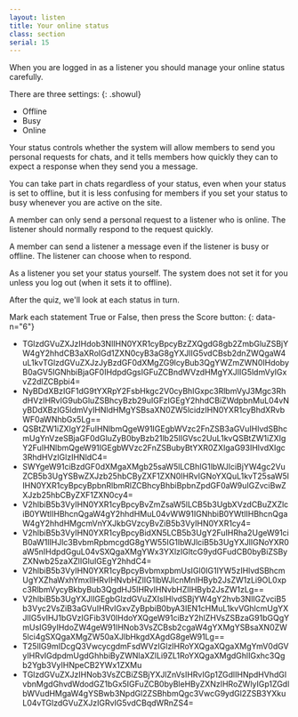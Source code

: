 ```yaml
---
layout: listen
title: Your online status
class: section
serial: 15
---
```

When you are logged in as a listener you should manage your online status carefully.

There are three settings:
{: .showul}

- Offline
- Busy
- Online

Your status controls whether the system will allow members to send you personal requests for chats, and it tells members how quickly they can to expect a response when they send you a message.

You can take part in chats regardless of your status, even when your status is set to offline, but it is less confusing for members if you set your status to busy whenever you are active on the site.

A member can only send a personal request to a listener who is online. The listener should normally respond to the request quickly.

A member can send a listener a message even if the listener is busy or offline. The listener can choose when to respond.

As a listener you set your status yourself. The system does not set it for you unless you log out (when it sets it to offline).

After the quiz, we'll look at each status in turn.

Mark each statement True or False, then press the Score button:
{: data-n="6"}

- TGlzdGVuZXJzIHdob3NlIHN0YXR1cyBpcyBzZXQgdG8gb2ZmbGluZSBjYW4gY2hhdCB3aXRoIGd1ZXN0cyB3aG8gYXJlIG5vdCBsb2dnZWQgaW4uL1kvTGlzdGVuZXJzJyBzdGF0dXMgZG9lcyBub3QgYWZmZWN0IHdobyB0aGV5IGNhbiBjaGF0IHdpdGgsIGFuZCBndWVzdHMgYXJlIG5ldmVyIGxvZ2dlZCBpbi4=
- NyBDdXBzIGF1dG9tYXRpY2FsbHkgc2V0cyBhIGxpc3RlbmVyJ3Mgc3RhdHVzIHRvIG9ubGluZSBhcyBzb29uIGFzIGEgY2hhdCBiZWdpbnMuL04vNyBDdXBzIG5ldmVyIHNldHMgYSBsaXN0ZW5lcidzIHN0YXR1cyBhdXRvbWF0aWNhbGx5Lg==
- QSBtZW1iZXIgY2FuIHNlbmQgeW91IGEgbWVzc2FnZSB3aGVuIHlvdSBhcmUgYnVzeSBjaGF0dGluZyB0byBzb21lb25lIGVsc2UuL1kvQSBtZW1iZXIgY2FuIHNlbmQgeW91IGEgbWVzc2FnZSBubyBtYXR0ZXIgaG93IHlvdXIgc3RhdHVzIGlzIHNldC4=
- SWYgeW91ciBzdGF0dXMgaXMgb25saW5lLCBhIG1lbWJlciBjYW4gc2VuZCB5b3UgYSBwZXJzb25hbCByZXF1ZXN0IHRvIGNoYXQuL1kvT25saW5lIHN0YXR1cyBpcyBpbnRlbmRlZCBhcyBhbiBpbnZpdGF0aW9uIGZvciBwZXJzb25hbCByZXF1ZXN0cy4=
- V2hlbiB5b3VyIHN0YXR1cyBpcyBvZmZsaW5lLCB5b3UgbXVzdCBuZXZlciB0YWtlIHBhcnQgaW4gY2hhdHMuL04vWW91IGNhbiB0YWtlIHBhcnQgaW4gY2hhdHMgcmVnYXJkbGVzcyBvZiB5b3VyIHN0YXR1cy4=
- V2hlbiB5b3VyIHN0YXR1cyBpcyBidXN5LCB5b3UgY2FuIHRha2UgeW91ciB0aW1lIHJlc3BvbmRpbmcgdG8gYW55IG1lbWJlciB5b3UgYXJlIGNoYXR0aW5nIHdpdGguL04vSXQgaXMgYWx3YXlzIGltcG9ydGFudCB0byBiZSByZXNwb25zaXZlIGluIGEgY2hhdC4=
- V2hlbiB5b3VyIHN0YXR1cyBpcyBvbmxpbmUsIGl0IG1lYW5zIHlvdSBhcmUgYXZhaWxhYmxlIHRvIHNvbHZlIG1lbWJlcnMnIHByb2JsZW1zLi9OL0xpc3RlbmVycyBkbyBub3QgdHJ5IHRvIHNvbHZlIHByb2JsZW1zLg==
- V2hlbiB5b3UgYXJlIGEgbGlzdGVuZXIsIHlvdSBjYW4gY2hvb3NlIGZvciB5b3Vyc2VsZiB3aGVuIHRvIGxvZyBpbiB0byA3IEN1cHMuL1kvVGhlcmUgYXJlIG5vIHJ1bGVzIGFib3V0IHdoYXQgeW91ciBzY2hlZHVsZSBzaG91bGQgYmUsIG9yIHdoZW4geW91IHNob3VsZCBsb2cgaW4gYXMgYSBsaXN0ZW5lci4gSXQgaXMgZW50aXJlbHkgdXAgdG8geW91Lg==
- T25lIG9mIDcgQ3VwcycgdmFsdWVzIGlzIHRoYXQgaXQgaXMgYmV0dGVyIHRvIGdpdmUgdGhhbiByZWNlaXZlLi9ZL1RoYXQgaXMgdGhlIGxhc3Qgb2Ygb3VyIHNpeCB2YWx1ZXMu
- TGlzdGVuZXJzIHNob3VsZCBiZSBjYXJlZnVsIHRvIGp1ZGdlIHNpdHVhdGlvbnMgdGhvdWdodGZ1bGx5IGFuZCB0byBleHByZXNzIHRoZWlyIGp1ZGdlbWVudHMgaW4gYSBwb3NpdGl2ZSBhbmQgc3VwcG9ydGl2ZSB3YXkuL04vTGlzdGVuZXJzIGRvIG5vdCBqdWRnZS4=
